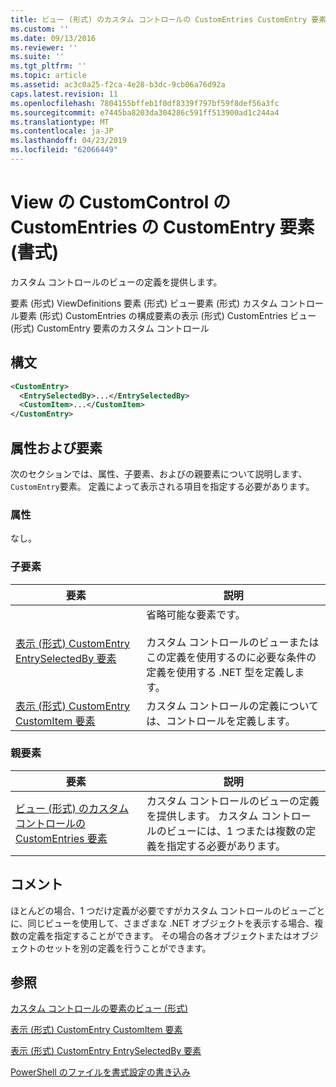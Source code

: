 ```yaml
---
title: ビュー (形式) のカスタム コントロールの CustomEntries CustomEntry 要素 |Microsoft Docs
ms.custom: ''
ms.date: 09/13/2016
ms.reviewer: ''
ms.suite: ''
ms.tgt_pltfrm: ''
ms.topic: article
ms.assetid: ac3c0a25-f2ca-4e28-b3dc-9cb06a76d92a
caps.latest.revision: 11
ms.openlocfilehash: 7804155bffeb1f0df8339f797bf59f8def56a3fc
ms.sourcegitcommit: e7445ba8203da304286c591ff513900ad1c244a4
ms.translationtype: MT
ms.contentlocale: ja-JP
ms.lasthandoff: 04/23/2019
ms.locfileid: "62066449"
---
```

# <a name="customentry-element-for-customentries-for-customcontrol-for-view-format"></a>View の CustomControl の CustomEntries の CustomEntry 要素 (書式)

カスタム コントロールのビューの定義を提供します。

要素 (形式) ViewDefinitions 要素 (形式) ビュー要素 (形式) カスタム コントロール要素 (形式) CustomEntries の構成要素の表示 (形式) CustomEntries ビュー (形式) CustomEntry 要素のカスタム コントロール

## <a name="syntax"></a>構文

```xml
<CustomEntry>
  <EntrySelectedBy>...</EntrySelectedBy>
  <CustomItem>...</CustomItem>
</CustomEntry>
```

## <a name="attributes-and-elements"></a>属性および要素

次のセクションでは、属性、子要素、およびの親要素について説明します、`CustomEntry`要素。 定義によって表示される項目を指定する必要があります。

### <a name="attributes"></a>属性

なし。

### <a name="child-elements"></a>子要素

|要素|説明|
|-------------|-----------------|
|[表示 (形式) CustomEntry EntrySelectedBy 要素](./entryselectedby-element-for-customentry-for-customcontrol-for-view-format.md)|省略可能な要素です。<br /><br /> カスタム コントロールのビューまたはこの定義を使用するのに必要な条件の定義を使用する .NET 型を定義します。|
|[表示 (形式) CustomEntry CustomItem 要素](./customitem-element-for-customentry-for-customcontrol-for-view-format.md)|カスタム コントロールの定義については、コントロールを定義します。|

### <a name="parent-elements"></a>親要素

|要素|説明|
|-------------|-----------------|
|[ビュー (形式) のカスタム コントロールの CustomEntries 要素](./customentries-element-for-customcontrol-for-view-format.md)|カスタム コントロールのビューの定義を提供します。 カスタム コントロールのビューには、1 つまたは複数の定義を指定する必要があります。|

## <a name="remarks"></a>コメント

ほとんどの場合、1 つだけ定義が必要ですがカスタム コントロールのビューごとに、同じビューを使用して、さまざまな .NET オブジェクトを表示する場合、複数の定義を指定することができます。 その場合の各オブジェクトまたはオブジェクトのセットを別の定義を行うことができます。

## <a name="see-also"></a>参照

[カスタム コントロールの要素のビュー (形式)](./customcontrol-element-for-view-format.md)

[表示 (形式) CustomEntry CustomItem 要素](./customitem-element-for-customentry-for-customcontrol-for-view-format.md)

[表示 (形式) CustomEntry EntrySelectedBy 要素](./entryselectedby-element-for-customentry-for-customcontrol-for-view-format.md)

[PowerShell のファイルを書式設定の書き込み](./writing-a-powershell-formatting-file.md)
